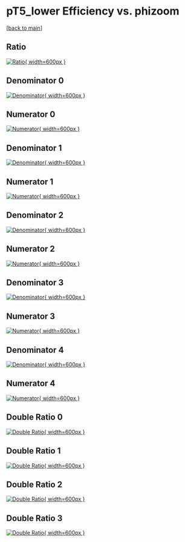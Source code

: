 # pT5_lower Efficiency vs. phizoom

[[back to main](./)]



## Ratio

[![Ratio](../mtv/var/pT5_lower_base_321_1_eff_phizoom.png){ width=600px }](../mtv/var/pT5_lower_base_321_1_eff_phizoom.pdf)

## Denominator 0

[![Denominator](../mtv/den/pT5_lower_base_321_1_eff_phizoom_den0.png){ width=600px }](../mtv/den/pT5_lower_base_321_1_eff_phizoom_den0.pdf)

## Numerator 0

[![Numerator](../mtv/num/pT5_lower_base_321_1_eff_phizoom_num0.png){ width=600px }](../mtv/num/pT5_lower_base_321_1_eff_phizoom_num0.pdf)

## Denominator 1

[![Denominator](../mtv/den/pT5_lower_base_321_1_eff_phizoom_den1.png){ width=600px }](../mtv/den/pT5_lower_base_321_1_eff_phizoom_den1.pdf)

## Numerator 1

[![Numerator](../mtv/num/pT5_lower_base_321_1_eff_phizoom_num1.png){ width=600px }](../mtv/num/pT5_lower_base_321_1_eff_phizoom_num1.pdf)

## Denominator 2

[![Denominator](../mtv/den/pT5_lower_base_321_1_eff_phizoom_den2.png){ width=600px }](../mtv/den/pT5_lower_base_321_1_eff_phizoom_den2.pdf)

## Numerator 2

[![Numerator](../mtv/num/pT5_lower_base_321_1_eff_phizoom_num2.png){ width=600px }](../mtv/num/pT5_lower_base_321_1_eff_phizoom_num2.pdf)

## Denominator 3

[![Denominator](../mtv/den/pT5_lower_base_321_1_eff_phizoom_den3.png){ width=600px }](../mtv/den/pT5_lower_base_321_1_eff_phizoom_den3.pdf)

## Numerator 3

[![Numerator](../mtv/num/pT5_lower_base_321_1_eff_phizoom_num3.png){ width=600px }](../mtv/num/pT5_lower_base_321_1_eff_phizoom_num3.pdf)

## Denominator 4

[![Denominator](../mtv/den/pT5_lower_base_321_1_eff_phizoom_den4.png){ width=600px }](../mtv/den/pT5_lower_base_321_1_eff_phizoom_den4.pdf)

## Numerator 4

[![Numerator](../mtv/num/pT5_lower_base_321_1_eff_phizoom_num4.png){ width=600px }](../mtv/num/pT5_lower_base_321_1_eff_phizoom_num4.pdf)

## Double Ratio 0

[![Double Ratio](../mtv/ratio/pT5_lower_base_321_1_eff_phizoom_ratio0.png){ width=600px }](../mtv/ratio/pT5_lower_base_321_1_eff_phizoom_ratio0.pdf)

## Double Ratio 1

[![Double Ratio](../mtv/ratio/pT5_lower_base_321_1_eff_phizoom_ratio1.png){ width=600px }](../mtv/ratio/pT5_lower_base_321_1_eff_phizoom_ratio1.pdf)

## Double Ratio 2

[![Double Ratio](../mtv/ratio/pT5_lower_base_321_1_eff_phizoom_ratio2.png){ width=600px }](../mtv/ratio/pT5_lower_base_321_1_eff_phizoom_ratio2.pdf)

## Double Ratio 3

[![Double Ratio](../mtv/ratio/pT5_lower_base_321_1_eff_phizoom_ratio3.png){ width=600px }](../mtv/ratio/pT5_lower_base_321_1_eff_phizoom_ratio3.pdf)

